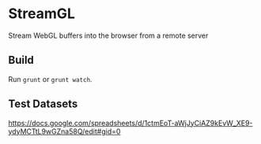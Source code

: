 StreamGL
========

Stream WebGL buffers into the browser from a remote server

## Build

Run `grunt` or `grunt watch`.

## Test Datasets

https://docs.google.com/spreadsheets/d/1ctmEoT-aWjJyCiAZ9kEvW_XE9-ydyMCTtL9wGZna58Q/edit#gid=0
